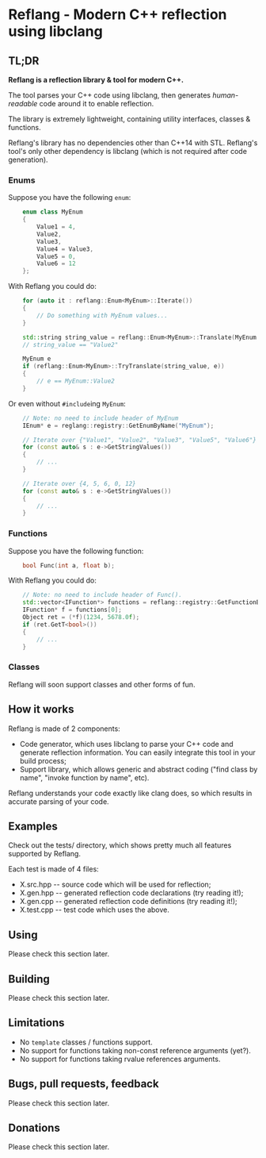 # Reflang - Modern C++ reflection using libclang

## TL;DR
**Reflang is a reflection library & tool for modern C++.**

The tool parses your C++ code using libclang, then generates *human-readable*
code around it to enable reflection.

The library is extremely lightweight, containing utility interfaces, classes &
functions.

Reflang's library has no dependencies other than C++14 with STL. Reflang's
tool's only other dependency is libclang (which is not required after code
generation).

### Enums
Suppose you have the following `enum`:

```cpp
	enum class MyEnum
	{
		Value1 = 4,
		Value2,
		Value3,
		Value4 = Value3,
		Value5 = 0,
		Value6 = 12
	};
```

With Reflang you could do:

```cpp
	for (auto it : reflang::Enum<MyEnum>::Iterate())
	{
		// Do something with MyEnum values...
	}

	std::string string_value = reflang::Enum<MyEnum>::Translate(MyEnum::Value2);
	// string_value == "Value2"

	MyEnum e
	if (reflang::Enum<MyEnum>::TryTranslate(string_value, e))
	{
		// e == MyEnum::Value2
	}
```

Or even without `#include`ing `MyEnum`:

```cpp
	// Note: no need to include header of MyEnum
	IEnum* e = reglang::registry::GetEnumByName("MyEnum");

	// Iterate over {"Value1", "Value2", "Value3", "Value5", "Value6"}
	for (const auto& s : e->GetStringValues())
	{
		// ...
	}

	// Iterate over {4, 5, 6, 0, 12}
	for (const auto& s : e->GetStringValues())
	{
		// ...
	}
```

### Functions
Suppose you have the following function:

```cpp
	bool Func(int a, float b);
```

With Reflang you could do:

```cpp
	// Note: no need to include header of Func().
	std::vector<IFunction*> functions = reflang::registry::GetFunctionByName("Func");
	IFunction* f = functions[0];
	Object ret = (*f)(1234, 5678.0f);
	if (ret.GetT<bool>())
	{
		// ...
	}
```

### Classes
Reflang will soon support classes and other forms of fun.

## How it works
Reflang is made of 2 components:
* Code generator, which uses libclang to parse your C++ code and generate
  reflection information. You can easily integrate this tool in your build
  process;
* Support library, which allows generic and abstract coding ("find class by
  name", "invoke function by name", etc).

Reflang understands your code exactly like clang does, so which results in
accurate parsing of your code.

## Examples
Check out the tests/ directory, which shows pretty much all features supported
by Reflang.

Each test is made of 4 files:
* X.src.hpp -- source code which will be used for reflection;
* X.gen.hpp -- generated reflection code declarations (try reading it!);
* X.gen.cpp -- generated reflection code definitions (try reading it!);
* X.test.cpp -- test code which uses the above.

## Using
Please check this section later.

## Building
Please check this section later.

## Limitations
* No `template` classes / functions support.
* No support for functions taking non-const reference arguments (yet?).
* No support for functions taking rvalue references arguments.

## Bugs, pull requests, feedback
Please check this section later.

## Donations
Please check this section later.
